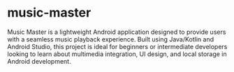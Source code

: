 # music-master
Music Master is a lightweight Android application designed to provide users with a seamless music playback experience. Built using Java/Kotlin and Android Studio, this project is ideal for beginners or intermediate developers looking to learn about multimedia integration, UI design, and local storage in Android development.
